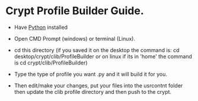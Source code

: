 # Crypt Profile Builder Guide.

- Have [Python](https://www.python.org/downloads/) installed

- Open CMD Prompt (windows) or terminal (Linux).

- cd this directory (if you saved it on the desktop the command is: cd desktop/crypt/clib/ProfileBuilder or on linux if its in 'home' the command is cd crypt/clib/ProfileBuilder)

- Type the type of profile you want .py and it will build it for you.

- Then edit/make your changes, put your files into the usrcontnt folder then update the clib profile directory and then push to the crypt.
